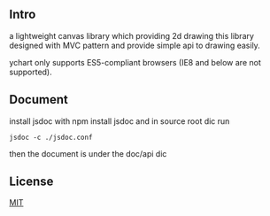 ## Intro

a lightweight canvas library which providing 2d drawing
this library designed with MVC pattern and provide simple 
api to drawing easily.


ychart only supports  ES5-compliant browsers (IE8 and below are not supported).

## Document
install jsdoc with npm install jsdoc and in source root dic run 

    jsdoc -c ./jsdoc.conf
then the document is under the doc/api dic
## License
[MIT](http://opensource.org/licenses/MIT)